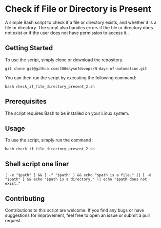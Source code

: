 # Check if File or Directory is Present

A simple Bash script to check if a file or directory exists, and whether it is a file or directory. The script also handles errors if the file or directory does not exist or if the user does not have permission to access it..

## Getting Started
To use the script, simply clone or download the repository. 
```
git clone git@github.com:100daysofdevops/N-days-of-automation.git
```

You can then run the script by executing the following command:

```
bash check_if_file_directory_present_2.sh
```


## Prerequisites
The script requires Bash to be installed on your Linux system.

## Usage
To use the script, simply run the command :

```
bash check_if_file_directory_present_2.sh
```

## Shell script one liner
```
[ -e "$path" ] && [ -f "$path" ] && echo "$path is a file." || [ -d "$path" ] && echo "$path is a directory." || echo "$path does not exist."
```

## Contributing
Contributions to this script are welcome. If you find any bugs or have suggestions for improvement, feel free to open an issue or submit a pull request.
